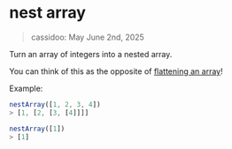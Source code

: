 # nest array

> cassidoo: May June 2nd, 2025

Turn an array of integers into a nested array.

You can think of this as the opposite of [flattening an array](https://cassidoo.co/post/flatten-an-array/?utm_source=cassidoo&utm_medium=email&utm_campaign=consistent-actions-produce-results-more-often)!

Example:

```javascript
nestArray([1, 2, 3, 4])
> [1, [2, [3, [4]]]]

nestArray([1])
> [1]
```
